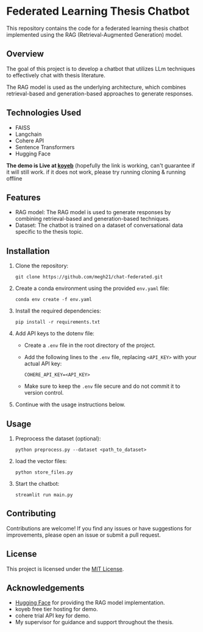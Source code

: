 # Federated Learning Thesis Chatbot

This repository contains the code for a federated learning thesis chatbot implemented using the RAG (Retrieval-Augmented Generation) model.

## Overview

The goal of this project is to develop a chatbot that utilizes LLm techniques to effectively chat with thesis literature.

The RAG model is used as the underlying architecture, which combines retrieval-based and generation-based approaches to generate responses.

## Technologies Used

- FAISS 
- Langchain
- Cohere API
- Sentence Transformers
- Hugging Face


**The demo is Live at [koyeb](https://chatfederated-megh.koyeb.app/)**
(hopefully the link is working, can't guarantee if it will still work. if it does not work, please try running cloning & running offline 

## Features
- RAG model: The RAG model is used to generate responses by combining retrieval-based and generation-based techniques.
- Dataset: The chatbot is trained on a dataset of conversational data specific to the thesis topic.

## Installation

1. Clone the repository:

    ```shell
    git clone https://github.com/megh21/chat-federated.git
    ```
2. Create a conda environment using the provided `env.yaml` file:

    ```shell
    conda env create -f env.yaml
    ```
3. Install the required dependencies:

    ```shell
    pip install -r requirements.txt
    ```

4. Add API keys to the dotenv file:
    - Create a `.env` file in the root directory of the project.
    - Add the following lines to the `.env` file, replacing `<API_KEY>` with your actual API key:

        ```plaintext
        COHERE_API_KEY=<API_KEY>
        ```

    - Make sure to keep the `.env` file secure and do not commit it to version control.

5. Continue with the usage instructions below.


## Usage

1. Preprocess the dataset (optional):

    ```shell
    python preprocess.py --dataset <path_to_dataset>
    ```

2. load the vector files:

    ```shell
    python store_files.py
    ```

3. Start the chatbot:

    ```shell
    streamlit run main.py
    ```

## Contributing

Contributions are welcome! If you find any issues or have suggestions for improvements, please open an issue or submit a pull request.

## License

This project is licensed under the [MIT License](LICENSE).

## Acknowledgements

- [Hugging Face](https://huggingface.co/) for providing the RAG model implementation.
- koyeb free tier hosting for demo.
- cohere trial API key for demo.
- My supervisor for guidance and support throughout the thesis.
